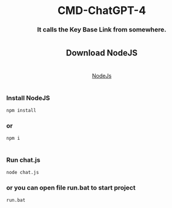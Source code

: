 <h1 align="center">CMD-ChatGPT-4</h1>
<h3 align="center">It calls the Key Base Link from somewhere.</h3>

#
<h2 align="center">Download NodeJS</h1>

#

<div align="center">
  <a href="https://nodejs.org/dist/v18.16.0/node-v18.16.0-x64.msi" target="_blank"> NodeJs</a>
</div>

#

### Install NodeJS

```ws
npm install
```
### or
```ws
npm i
```

#

### Run chat.js

```ws
node chat.js
```
### or you can open file run.bat to start project
```ws
run.bat
```
